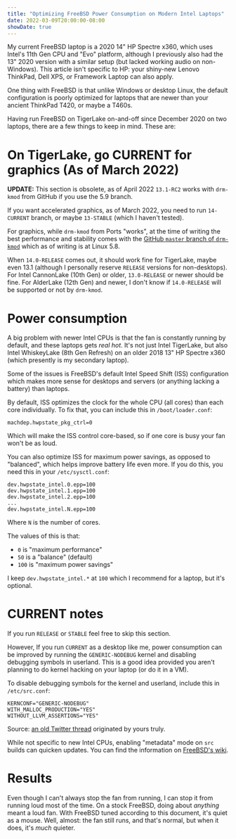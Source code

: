 ```yaml
---
title: "Optimizing FreeBSD Power Consumption on Modern Intel Laptops"
date: 2022-03-09T20:00:00-08:00
showDate: true
---
```


My current FreeBSD laptop is a 2020 14" HP Spectre x360, which uses Intel's
11th Gen CPU and "Evo" platform, although I previously also had the 13" 2020
version with a similar setup (but lacked working audio on non-Windows). This
article isn't specific to HP: your shiny-new Lenovo ThinkPad, Dell XPS, or
Framework Laptop can also apply.

One thing with FreeBSD is that unlike Windows or desktop Linux, the default
configuration is poorly optimized for laptops that are newer than your ancient
ThinkPad T420, or maybe a T460s.

Having run FreeBSD on TigerLake on-and-off since December 2020 on two laptops,
there are a few things to keep in mind. These are:

# On TigerLake, go CURRENT for graphics (As of March 2022)

**UPDATE:** This section is obsolete, as of April 2022 `13.1-RC2` works with
`drm-kmod` from GitHub if you use the 5.9 branch.

If you want accelerated graphics, as of March 2022, you need to run
`14-CURRENT` branch, or maybe `13-STABLE` (which I haven't tested). 

For graphics, while `drm-kmod` from Ports "works", at the time of writing the
best performance and stability comes with the
[GitHub `master` branch of `drm-kmod`](https://github.com/freebsd/drm-kmod)
which as of writing is at Linux 5.8.

When `14.0-RELEASE` comes out, it should work fine for TigerLake, maybe even
13.1 (although I personally reserve `RELEASE` versions for non-desktops). For
Intel CannonLake (10th Gen) or older, `13.0-RELEASE` or newer should be fine.
For AlderLake (12th Gen) and newer, I don't know if `14.0-RELEASE` will be
supported or not by `drm-kmod`.

# Power consumption

A big problem with newer Intel CPUs is that the fan is constantly running by
default, and these laptops gets *real hot*. It's not just Intel TigerLake, but
also Intel WhiskeyLake (8th Gen Refresh) on an older 2018 13" HP Spectre x360
(which presently is my secondary laptop).

Some of the issues is FreeBSD's default Intel Speed Shift (ISS) configuration
which makes more sense for desktops and servers (or anything lacking a battery)
than laptops.

By default, ISS optimizes the clock for the whole CPU (all cores) than each
core individually. To fix that, you can include this in `/boot/loader.conf`:

    machdep.hwpstate_pkg_ctrl=0

Which will make the ISS control core-based, so if one core is busy your fan
won't be as loud.

You can also optimize ISS for maximum power savings, as opposed to "balanced",
which helps improve battery life even more. If you do this, you need this in
your `/etc/sysctl.conf`:

    dev.hwpstate_intel.0.epp=100
    dev.hwpstate_intel.1.epp=100
    dev.hwpstate_intel.2.epp=100
    ...
    dev.hwpstate_intel.N.epp=100

Where `N` is the number of cores.

The values of this is that:

 * `0` is "maximum performance"
 * `50` is a "balance" (default)
 * `100` is "maximum power savings"

I keep `dev.hwpstate_intel.*` at `100` which I recommend for a laptop, but it's
optional.

# CURRENT notes

If you run `RELEASE` or `STABLE` feel free to skip this section.

However, If you run `CURRENT` as a desktop like me, power consumption can be
improved by running the `GENERIC-NODEBUG` kernel and disabling debugging
symbols in userland. This is a good idea provided you aren't planning to do
kernel hacking on your laptop (or do it in a VM).

To disable debugging symbols for the kernel and userland, include this in
`/etc/src.conf`:

    KERNCONF="GENERIC-NODEBUG"
    WITH_MALLOC_PRODUCTION="YES"
    WITHOUT_LLVM_ASSERTIONS="YES"

Source: [an old Twitter thread](https://twitter.com/FreeBSDHelp/status/1335089284701818881) originated by yours truly.

While not specific to new Intel CPUs, enabling "metadata" mode on `src` builds
can quicken updates. You can find the information on
[FreeBSD's wiki](https://wiki.freebsd.org/MetaMode).

# Results

Even though I can't always stop the fan from running, I can stop it from
running loud most of the time. On a stock FreeBSD, doing about *anything* meant
a loud fan. With FreeBSD tuned according to this document, it's quiet as a
mouse. Well, almost: the fan still runs, and that's normal, but when it does,
it's *much* quieter.
